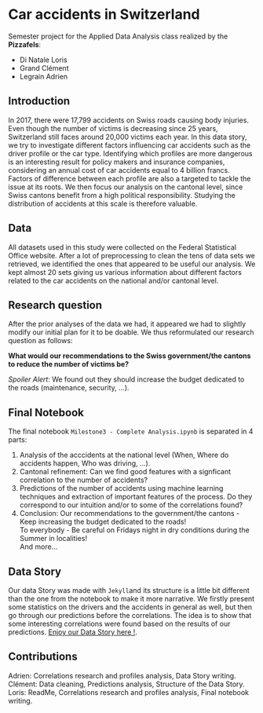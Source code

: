 # Car accidents in Switzerland

Semester project for the Applied Data Analysis class realized by the __Pizzafels__:
- Di Natale Loris
- Grand Clément
- Legrain Adrien

## Introduction

In 2017, there were 17,799 accidents on Swiss roads causing body injuries. Even though the number of victims is decreasing since 25 years, Switzerland still faces around 20,000 victims each year. In this data story, we try to investigate different factors influencing car accidents such as the driver profile or the car type. Identifying which profiles are more dangerous is an interesting result for policy makers and insurance companies, considering an annual cost of car accidents equal to 4 billion francs. Factors of difference between each profile are also a targeted to tackle the issue at its roots. We then focus our analysis on the cantonal level, since Swiss cantons benefit from a high political responsibility. Studying the distribution of accidents at this scale is therefore valuable.

## Data

All datasets used in this study were collected on the Federal Statistical Office website. After a lot of preprocessing to clean the tens of data sets we retrieved, we identified the ones that appeared to be useful our analysis. We kept almost 20 sets giving us various information about different factors related to the car accidents on the national and/or cantonal level.

## Research question

After the prior analyses of the data we had, it appeared we had to slightly modify our initial plan for it to be doable. We thus reformulated our research question as follows:  

**What would our recommendations to the Swiss government/the cantons to reduce the number of victims be?**  

_Spoiler Alert_: We found out they should increase the budget dedicated to the roads (maintenance, security, ...).

## Final Notebook

The final notebook `Milestone3 - Complete Analysis.ipynb` is separated in 4 parts:  
1) Analysis of the acccidents at the national level (When, Where do accidents happen, Who was driving, ...).  
2) Cantonal refinement: Can we find good features with a signficant correlation to the number of accidents?  
3) Predictions of the number of accidents using machine learning techniques and extraction of important features of the process. Do they correspond to our intuition and/or to some of the correlations found?  
4) Conclusion: Our recommendations to the government/the cantons - Keep increasing the budget dedicated to the roads!  
To everybody - Be careful on Fridays night in dry conditions during the Summer in localities!  
And more...

## Data Story

Our data Story was made with `Jekyll`and its structure is a little bit different than the one from the notebook to make it more narrative. We firstly present some statistics on the drivers and the accidents in general as well, but then go through our predictions before the correlations. The idea is to show that some interesting correlations were found based on the results of our predictions.
[Enjoy our Data Story here !](https://epfl-ada-2018.github.io/project-pizzafels/).  

## Contributions
Adrien: Correlations research and profiles analysis, Data Story writing.  
Clément: Data cleaning, Predictions analysis, Structure of the Data Story.  
Loris: ReadMe, Correlations research and profiles analysis, Final notebook writing.  

<!---
%## Milestone 2

%We cleaned the chosen datasets to start our analysis. This allowed us to have a better insight on what is and isn't possible to do with %it. We can thus give a first answer to our original research questions, as presented below.

%### Research Questions from Milestone 1 and Insights of Answers towards Milestone 3

%1) Is there a high influence of the driver profile (age, gender, driving experience) on car accident risk?

%> At the stage of milestone 2, we have already cleaned and normalized the data of accidents per drivers profiles, where an interesting %history of women accidents responsibility can be shown. Some profiles have been observed more dangerous than others, thus responding to %the question. 

%2) What could be the main factors triggering that difference between driver profiles?

%> The main issue that we have had is that the dataset for drivers profiles is aggregated, which limits us in finding correlations with %other datasets, especially at a broad national scale. Therefore, we have contacted the Federal Statistical Office to see if it is %possible to have access to raw data of individual accidents. 

%> Remark: We would like to extend the first part of our work to a generall contextualization of car accidents in Switzerland, therefore %involving personal actors, victims, but also implied objects and driving environments where accidents took place. These might result in %first insights useful to decision makers. 

%3) Based on votations and urban data, what could be the main factors triggering the difference of accidents between cantons?

%> To establish the factors of difference of accidents between cantons, we have download many datasets about road policy in cantons, %household expenses in alcool and public transport as well as type of cars used per canton. A link between votations and our results about %cantonal accidents will be studied.

%4) Does car type have an influence on car accidents? 

%> This question will be already answered in the comparative canton-scale study from question 3.

%5) Based on our results, can we identify uesful recommandations for insurance companies or policy makers?

%> The first part should illustrate more dangerous profiles and therefore provide interesting insights to insurance companies. On the %other hand, the second part at scale of cantons should come out with some correlations between factors and number of accidents, therefore %potentially useful for policy makers, especially at canton scale.


%### New datasets

%Since we have discovered that all our datasets provide accidents with aggregated numbers (and not individual IDs), we have decided to %download more datasets at the scale of the cantons to study correlations between various factors and the number of accidents. Here is the %list of the additional datasets:  

%- [Dépenses détaillées des ménages selon le canton (seulement les cantons les plus peuplés)](https://www.bfs.admin.ch/bfs/en/home.assetdetail.1400701.html) 
%- [Recettes des cantons pour les routes](https://www.bfs.admin.ch/bfs/en/home.assetdetail.5286939.html )
%- [Besoins financiers nets des cantons et des communes pour la santé - Total](https://www.bfs.admin.ch/bfs/de/home/statistiken/kataloge-%datenbanken/medienmitteilungen.assetdetail.6386476.html)
%- [Routes nationales par canton: longueur totale par type de route](https://www.bfs.admin.ch/bfs/fr/home/statistiques/catalogues-%banques-%donnees/tableaux.assetdetail.3644575.html)
-->
